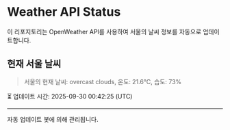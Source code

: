 
# Weather API Status

이 리포지토리는 OpenWeather API를 사용하여 서울의 날씨 정보를 자동으로 업데이트합니다.

## 현재 서울 날씨
> 서울의 현재 날씨: overcast clouds, 온도: 21.6°C, 습도: 73%

⏳ 업데이트 시간: 2025-09-30 00:42:25 (UTC)

---
자동 업데이트 봇에 의해 관리됩니다.
